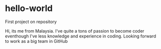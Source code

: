 # hello-world
First project on repository 

Hi, its me from Malaysia. I've quite a tons of passion to become coder eventhough I've less knowledge and experience in coding. 
Looking forward to work as a big team in GitHub
